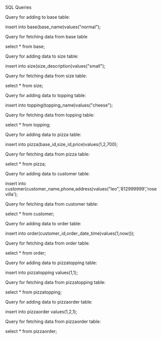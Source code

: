 SQL Queries


Query for adding to base table:


insert into base(base_name)values("normal");


Query for fetching data from base table 


select * from base;


Query for adding data to size table:


insert into size(size_description)values("small");


Query for fetching data from size table:


select * from size;


Query for adding data to topping table:


insert into topping(topping_name)values("cheese");


Query for fetching data from topping table:


select * from topping;


Query for adding data to pizza table:


insert into pizza(base_id,size_id,price)values(1,2,700);


Query for fetching data from pizza table:


select * from pizza;


Query for adding data to customer table:


insert into customer(customer_name,phone,address)values("leo",'812999999','rose villa');


Query for fetching data from customer table:


select * from customer;


Query for adding data to order table:


insert into order(customer_id,order_date_time)values(1,now());


Query for fetching data from order table:


select * from order;


Query for adding data to pizzatopping table:


insert into pizzatopping values(1,1);


Query for fetching data from pizzatopping table:


select * from pizzatopping;


Query for adding data to pizzaorder table:


insert into pizzaorder values(1,2,1);


Query for fetching data from pizzaorder table:


select * from pizzaorder;



